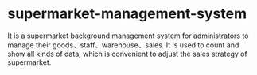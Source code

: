 # supermarket-management-system
It is a supermarket background management system for administrators to manage their goods、staff、warehouse、sales. It is used to count and show all kinds of data, which is convenient to adjust the sales strategy of supermarket.

